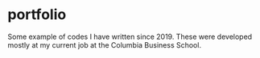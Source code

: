# portfolio
Some example of codes I have written since 2019. These were developed mostly at my current job at the Columbia Business School. 
